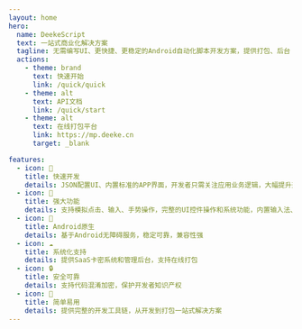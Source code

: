 ```yaml
---
layout: home
hero:
  name: DeekeScript
  text: 一站式商业化解决方案
  tagline: 无需编写UI、更快捷、更稳定的Android自动化脚本开发方案，提供打包、后台（卡密/代理商系统）支持
  actions:
    - theme: brand
      text: 快速开始
      link: /quick/quick
    - theme: alt
      text: API文档
      link: /quick/start
    - theme: alt
      text: 在线打包平台
      link: https://mp.deeke.cn
      target: _blank

features:
  - icon: 🚀
    title: 快速开发
    details: JSON配置UI、内置标准的APP界面，开发者只需关注应用业务逻辑，大幅提升开发效率
  - icon: 🔧
    title: 强大功能
    details: 支持模拟点击、输入、手势操作，完整的UI控件操作和系统功能，内置输入法、Hid操作
  - icon: 📱
    title: Android原生
    details: 基于Android无障碍服务，稳定可靠，兼容性强
  - icon: ☁️
    title: 系统化支持
    details: 提供SaaS卡密系统和管理后台，支持在线打包
  - icon: 🔒
    title: 安全可靠
    details: 支持代码混淆加密，保护开发者知识产权
  - icon: 🎯
    title: 简单易用
    details: 提供完整的开发工具链，从开发到打包一站式解决方案
---
```


<script setup>
// 动态气泡系统
class BubbleSystem {
    constructor() {
        this.bubbles = [];
        this.isActive = false;
        this.animationId = null;
        this.intervalId = null;
        this.colors = [
            'rgba(255, 107, 107, 0.15)',   // 红色
            'rgba(78, 205, 196, 0.15)',     // 青色
            'rgba(118, 75, 162, 0.15)',     // 紫色
            'rgba(254, 202, 87, 0.15)',     // 黄色
            'rgba(255, 159, 243, 0.15)',    // 粉色
            'rgba(120, 119, 198, 0.15)'     // 蓝紫色
        ];
        this.borderColors = [
            'rgba(255, 107, 107, 0.3)',
            'rgba(78, 205, 196, 0.3)',
            'rgba(118, 75, 162, 0.3)',
            'rgba(254, 202, 87, 0.3)',
            'rgba(255, 159, 243, 0.3)',
            'rgba(120, 119, 198, 0.3)'
        ];
        this.shadowColors = [
            'rgba(255, 107, 107, 0.2)',
            'rgba(78, 205, 196, 0.2)',
            'rgba(118, 75, 162, 0.2)',
            'rgba(254, 202, 87, 0.2)',
            'rgba(255, 159, 243, 0.2)',
            'rgba(120, 119, 198, 0.2)'
        ];
        this.init();
    }

    init() {
        // 检查是否在主页
        if (!this.isHomePage()) {
            return;
        }

        // 创建气泡容器
        this.container = document.createElement('div');
        this.container.style.cssText = `
            position: fixed;
            top: 0;
            left: 0;
            width: 100%;
            height: 100%;
            pointer-events: none;
            z-index: 1;
            overflow: hidden;
        `;
        document.body.appendChild(this.container);

        // 生成初始气泡（减少数量）
        this.createBubbles(4);
        
        // 开始动画循环
        this.startAnimation();
        
        // 定期生成新气泡（降低频率）
        this.intervalId = setInterval(() => {
            if (this.bubbles.length < 6) {
                this.createBubble();
            }
        }, 5000); // 5秒生成一个

        // 监听路由变化
        this.setupRouteListener();
    }

    isHomePage() {
        // 检查是否在主页
        return window.location.pathname === '/' || 
               window.location.pathname === '/index.html' ||
               window.location.pathname.endsWith('/');
    }

    setupRouteListener() {
        // 监听VitePress的路由变化
        if (typeof window !== 'undefined') {
            // 监听popstate事件（浏览器前进后退）
            window.addEventListener('popstate', () => {
                this.handleRouteChange();
            });

            // 监听pushstate事件（编程式导航）
            const originalPushState = history.pushState;
            history.pushState = function(...args) {
                originalPushState.apply(history, args);
                this.handleRouteChange();
            }.bind(this);

            // 监听replaceState事件
            const originalReplaceState = history.replaceState;
            history.replaceState = function(...args) {
                originalReplaceState.apply(history, args);
                this.handleRouteChange();
            }.bind(this);
        }
    }

    handleRouteChange() {
        if (this.isHomePage()) {
            // 如果在主页且动画未启动，则启动
            if (!this.isActive) {
                this.startAnimation();
            }
        } else {
            // 如果不在主页，停止动画
            this.stopAnimation();
        }
    }

    startAnimation() {
        if (!this.isActive) {
            this.isActive = true;
            this.animate();
        }
    }

    stopAnimation() {
        this.isActive = false;
        if (this.animationId) {
            cancelAnimationFrame(this.animationId);
            this.animationId = null;
        }
        if (this.intervalId) {
            clearInterval(this.intervalId);
            this.intervalId = null;
        }
        // 清除所有气泡
        this.clearBubbles();
    }

    clearBubbles() {
        this.bubbles.forEach(bubble => {
            if (bubble.parentNode) {
                bubble.parentNode.removeChild(bubble);
            }
        });
        this.bubbles = [];
    }

    createBubbles(count) {
        for (let i = 0; i < count; i++) {
            this.createBubble();
        }
    }

    createBubble() {
        const bubble = document.createElement('div');
        const size = Math.random() * 40 + 40; // 40-80px，稍微大一点
        const colorIndex = Math.floor(Math.random() * this.colors.length);
        
        bubble.style.cssText = `
            position: absolute;
            width: ${size}px;
            height: ${size}px;
            border-radius: 50%;
            background: ${this.colors[colorIndex]};
            border: 1px solid ${this.borderColors[colorIndex]};
            box-shadow: 0 0 15px ${this.shadowColors[colorIndex]};
            left: ${Math.random() * 100}%;
            top: ${Math.random() * 100}%;
            opacity: 0;
            transition: opacity 1s ease;
        `;

        // 气泡属性 - 降低速度（再慢3倍）
        bubble.vx = (Math.random() - 0.5) * 0.17; // 水平速度降低3倍
        bubble.vy = (Math.random() - 0.5) * 0.17; // 垂直速度降低3倍
        bubble.life = 0;
        bubble.maxLife = 1000; // 增加生命周期，让气泡存在更久

        this.container.appendChild(bubble);
        this.bubbles.push(bubble);

        // 淡入效果
        setTimeout(() => {
            bubble.style.opacity = '0.6';
        }, 200);
    }

    animate() {
        if (!this.isActive) return;

        this.bubbles.forEach((bubble, index) => {
            // 更新位置
            let x = parseFloat(bubble.style.left) + bubble.vx;
            let y = parseFloat(bubble.style.top) + bubble.vy;

            // 边界检测
            if (x < 0 || x > 100) bubble.vx *= -1;
            if (y < 0 || y > 100) bubble.vy *= -1;

            // 确保在边界内
            x = Math.max(0, Math.min(100, x));
            y = Math.max(0, Math.min(100, y));

            bubble.style.left = x + '%';
            bubble.style.top = y + '%';

            // 生命周期管理 - 修复消失问题
            bubble.life++;
            if (bubble.life > bubble.maxLife) {
                // 重新生成气泡而不是删除
                this.replaceBubble(bubble, index);
            }
        });

        this.animationId = requestAnimationFrame(() => this.animate());
    }

    replaceBubble(oldBubble, index) {
        // 淡出旧气泡
        oldBubble.style.opacity = '0';
        
        setTimeout(() => {
            // 移除旧气泡
            if (oldBubble.parentNode) {
                oldBubble.parentNode.removeChild(oldBubble);
            }
            
            // 创建新气泡
            this.createBubble();
            
            // 从数组中移除旧气泡
            this.bubbles.splice(index, 1);
        }, 1000);
    }
}

// 使用多种方式确保执行
function initBubbles() {
    if (typeof window !== 'undefined' && document.readyState === 'loading') {
        document.addEventListener('DOMContentLoaded', () => {
            new BubbleSystem();
        });
    } else if (typeof window !== 'undefined') {
        new BubbleSystem();
    }
}

// 立即执行
initBubbles();

// 延迟执行，确保VitePress完全加载
setTimeout(() => {
    if (typeof window !== 'undefined' && !document.querySelector('[data-bubble-system]')) {
        new BubbleSystem();
    }
}, 1000);
</script>

 